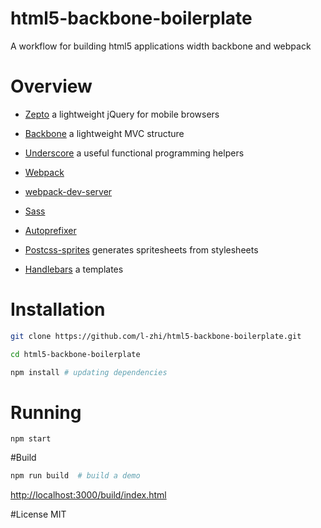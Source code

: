 # html5-backbone-boilerplate

A workflow for building html5 applications width backbone and webpack
# Overview

* [Zepto](http://zeptojs.com/) a lightweight jQuery for mobile browsers

* [Backbone](http://backbonejs.org/) a lightweight MVC structure

* [Underscore](http://underscorejs.org/) a useful functional programming helpers

* [Webpack](https://webpack.github.io) 

* [webpack-dev-server](https://webpack.github.io/docs/webpack-dev-server.html)

* [Sass](http://sass-lang.com/) 

* [Autoprefixer](https://github.com/postcss/autoprefixer) 

* [Postcss-sprites](https://github.com/2createStudio/postcss-sprites) generates spritesheets from stylesheets

* [Handlebars](https://github.com/pcardune/handlebars-loader) a templates

# Installation

``` bash
git clone https://github.com/l-zhi/html5-backbone-boilerplate.git

cd html5-backbone-boilerplate

npm install # updating dependencies

```

# Running
```
npm start
```
#Build
``` bash
npm run build  # build a demo
```
[http://localhost:3000/build/index.html](http://localhost:3000/build/index.html)

#License
MIT

